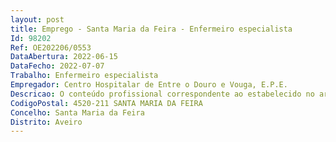 ```yaml
--- 
layout: post
title: Emprego - Santa Maria da Feira - Enfermeiro especialista
Id: 98202
Ref: OE202206/0553
DataAbertura: 2022-06-15
DataFecho: 2022-07-07
Trabalho: Enfermeiro especialista
Empregador: Centro Hospitalar de Entre o Douro e Vouga, E.P.E.
Descricao: O conteúdo profissional correspondente ao estabelecido no artigo 10º A do Decreto lei 247 2009 e Decreto Lei 248 2009, ambos de 22 de setembro, com a redação dada pelo Decreto Lei nº71 2019 de 27 de maio.
CodigoPostal: 4520-211 SANTA MARIA DA FEIRA
Concelho: Santa Maria da Feira
Distrito: Aveiro
--- 
```

